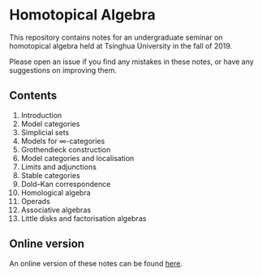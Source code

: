 # Homotopical Algebra

This repository contains notes for an undergraduate seminar on homotopical algebra 
held at Tsinghua University in the fall of 2019.

Please open an issue if you find any mistakes in these notes, or have any suggestions
on improving them.

## Contents

1. Introduction
2. Model categories
3. Simplicial sets
4. Models for &infin;-categories
5. Grothendieck construction
5. Model categories and localisation
6. Limits and adjunctions
7. Stable categories
8. Dold&ndash;Kan correspondence
9. Homological algebra
10. Operads
11. Associative algebras
12. Little disks and factorisation algebras

## Online version

An online version of these notes can be found [here](https://www.bananaspace.net/page/25842635).
